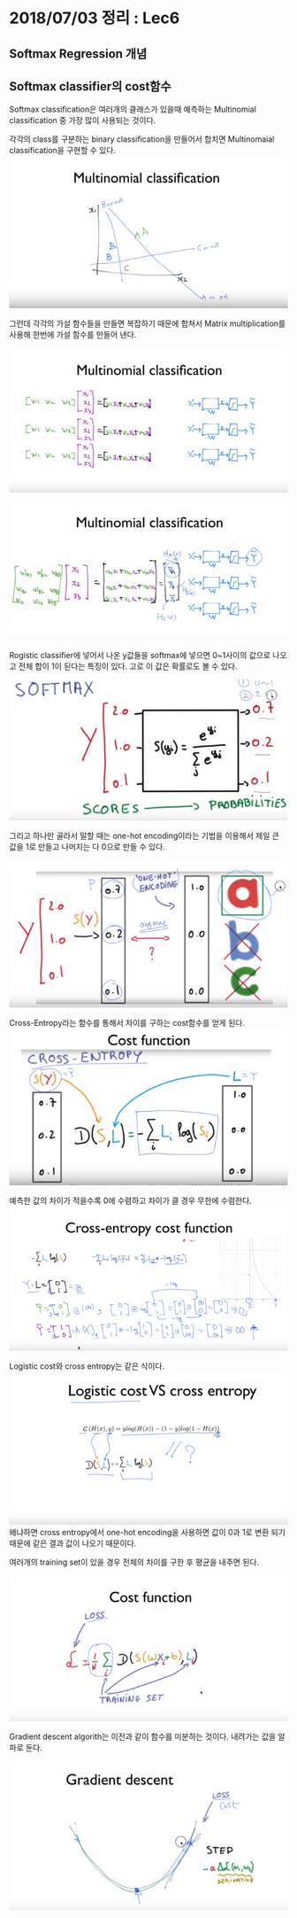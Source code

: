 # 2018/07/03 정리 : Lec6
## Softmax Regression 개념
## Softmax classifier의 cost함수

Softmax classification은 여러개의 클래스가 있을때 예측하는 Multinomial classification 중 가장 많이 사용되는 것이다.

각각의 class를 구분하는 binary classification을 만들어서 합치면 Multinomaial classification을 구현할 수 있다.
![](https://github.com/MoDeep/1st-Grade-Study/blob/master/Summaries/Yoonsu/images/lec6-1.PNG?raw=ture)

그런데 각각의 가설 함수들을 만들면 복잡하기 때문에 합쳐서 Matrix multiplication를 사용해 한번에 가설 함수를 만들어 낸다.

![](https://github.com/MoDeep/1st-Grade-Study/blob/master/Summaries/Yoonsu/images/lec6-2.PNG?raw=true)

![](https://github.com/MoDeep/1st-Grade-Study/blob/master/Summaries/Yoonsu/images/lec6-3.PNG?raw=ture)


Rogistic classifier에 넣어서 나온 y값들을 softmax에 넣으면 0~1사이의 값으로 나오고 전체 합이 1이 된다는 특징이 있다. 고로 이 값은 확률로도 볼 수 있다.

![](https://github.com/MoDeep/1st-Grade-Study/blob/master/Summaries/Yoonsu/images/lec6-4.PNG?raw=ture)

그리고 하나만 골라서 말할 때는 one-hot encoding이라는 기법을 이용해서 제일 큰 값을 1로 만들고 나머지는 다 0으로 만들 수 있다. 

![](https://github.com/MoDeep/1st-Grade-Study/blob/master/Summaries/Yoonsu/images/lec6-5.PNG?raw=ture)

Cross-Entropy라는 함수를 통해서 차이를 구하는 cost함수를 얻게 된다.
![](https://github.com/MoDeep/1st-Grade-Study/blob/master/Summaries/Yoonsu/images/lec6-6.PNG?raw=ture)

예측한 값의 차이가 적을수록 0에 수렴하고 차이가 클 경우 무한에 수렴한다.
![](https://github.com/MoDeep/1st-Grade-Study/blob/master/Summaries/Yoonsu/images/lec6-7.PNG?raw=ture)

Logistic cost와 cross entropy는 같은 식이다.
![](https://github.com/MoDeep/1st-Grade-Study/blob/master/Summaries/Yoonsu/images/lec6-8.PNG?raw=ture)
왜냐하면 cross entropy에서 one-hot encoding을 사용하면 값이 0과 1로 변환 되기 때문에 같은 결과 값이 나오기 때문이다.

여러개의 training set이 있을 경우 전체의 차이를 구한 후 평균을 내주면 된다.

![](https://github.com/MoDeep/1st-Grade-Study/blob/master/Summaries/Yoonsu/images/lec6-9.PNG?raw=ture)

Gradient descent algorith는 이전과 같이 함수를 미분하는 것이다.
내려가는 값을 알파로 둔다.

![](https://github.com/MoDeep/1st-Grade-Study/blob/master/Summaries/Yoonsu/images/lec6-10.PNG?raw=ture)
